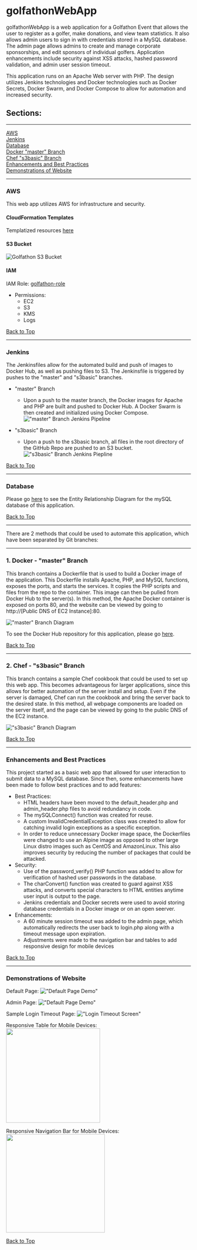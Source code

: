 # golfathonWebApp
golfathonWebApp is a web application for a Golfathon Event that allows the user to register as a golfer, make donations, and view team statistics. It also allows admin users to sign in with credentials stored in a MySQL database. The admin page allows admins to create and manage corporate sponsorships, and edit sponsors of individual golfers. Application enhancements include security against XSS attacks, hashed password validation, and admin user session timeout.

This application runs on an Apache Web server with PHP. The design utilizes Jenkins technologies and Docker technologies such as Docker Secrets, Docker Swarm, and Docker Compose to allow for automation and increased security.  

## Sections:  
***
[AWS](#aws)  
[Jenkins](#jenkins)  
[Database](#database)  
[Docker "master" Branch](#1-docker---master-branch)  
[Chef "s3basic" Branch](#2-chef---s3basic-branch)  
[Enhancements and Best Practices](#enhancements-and-best-practices)  
[Demonstrations of Website](#demonstrations-of-website)  

***
### AWS
This web app utilizes AWS for infrastructure and security. 

#### CloudFormation Templates
Templatized resources [here](https://github.com/kezizhou/golfathonWebApp/blob/master/aws/)

#### S3 Bucket
![Golfathon S3 Bucket](documentation/demos/s3bucket.png)  

#### IAM
IAM Role: [golfathon-role](https://github.com/kezizhou/golfathonWebApp/blob/master/aws/cft-iam-role-golfathon.yml)
* Permissions:
    * EC2
    * S3
    * KMS
    * Logs  

[Back to Top](#golfathonWebApp)

***
### Jenkins
The Jenkinsfiles allow for the automated build and push of images to Docker Hub, as well as pushing files to S3. The Jenkinsfile is triggered by pushes to the "master" and "s3basic" branches. 

* "master" Branch
    * Upon a push to the master branch, the Docker images for Apache and PHP are built and pushed to Docker Hub. A Docker Swarm is then created and initialized using Docker Compose.
!["master" Branch Jenkins Pipeline](documentation/demos/jenkinsMasterPipeline.png)

* "s3basic" Branch
    * Upon a push to the s3basic branch, all files in the root directory of the GitHub Repo are pushed to an S3 bucket.
!["s3basic" Branch Jenkins Piepline](documentation/demos/jenkinsS3BasicPipeline.png)

[Back to Top](#golfathonWebApp)

***
### Database
Please go [here](https://github.com/kezizhou/golfathonWebApp/blob/master/documentation/diagrams/golfathonERD.pdf) to see the Entity Relationship Diagram for the mySQL database of this application.

[Back to Top](#golfathonWebApp)

***
There are 2 methods that could be used to automate this application, which have been separated by Git branches:  

***
### 1. Docker - "master" Branch
This branch contains a Dockerfile that is used to build a Docker image of the application. This Dockerfile installs Apache, PHP, and MySQL functions, exposes the ports, and starts the services. It copies the PHP scripts and files from the repo to the container. This image can then be pulled from Docker Hub to the server(s). 
In this method, the Apache Docker container is exposed on ports 80, and the website can be viewed by going to http://[Public DNS of EC2 Instance]:80.

!["master" Branch Diagram](documentation/diagrams/golfathonWebAppMaster.png)  

To see the Docker Hub repository for this application, please go [here]("https://hub.docker.com/repository/docker/kezizhou/golfathon-web-app").  

[Back to Top](#golfathonWebApp)

***
### 2. Chef - "s3basic" Branch
This branch contains a sample Chef cookbook that could be used to set up this web app. This becomes advantageous for larger applications, since this allows for better automation of the server install and setup. Even if the server is damaged, Chef can run the cookbook and bring the server back to the desired state.
In this method, all webpage components are loaded on the server itself, and the page can be viewed by going to the public DNS of the EC2 instance.

!["s3basic" Branch Diagram](documentation/diagrams/golfathonWebAppS3Basic.png)  

[Back to Top](#golfathonWebApp)

***
### Enhancements and Best Practices
This project started as a basic web app that allowed for user interaction to submit data to a MySQL database. Since then, some enhancements have been made to follow best practices and to add features:
* Best Practices:
    * HTML headers have been moved to the default_header.php and admin_header.php files to avoid redundancy in code.
    * The mySQLConnect() function was created for reuse.
    * A custom InvalidCredentialException class was created to allow for catching invalid login exceptions as a specific exception.
    * In order to reduce unnecessary Docker image space, the Dockerfiles were changed to use an Alpine image as opposed to other large Linux distro images such as CentOS and AmazonLinux. This also improves security by reducing the number of packages that could be attacked.
* Security:
    * Use of the password_verify() PHP function was added to allow for verification of hashed user passwords in the database.
    * The charConvert() function was created to guard against XSS attacks, and converts special characters to HTML entities anytime user input is output to the page.
    * Jenkins credentials and Docker secrets were used to avoid storing database credentials in a Docker image or on an open seerver.
* Enhancements:
    * A 60 minute session timeout was added to the admin page, which automatically redirects the user back to login.php along with a timeout message upon expiration. 
    * Adjustments were made to the navigation bar and tables to add responsive design for mobile devices  

[Back to Top](#golfathonWebApp)

***
### Demonstrations of Website
Default Page:
!["Default Page Demo"](documentation/demos/defaultPageDemo.gif)

Admin Page:
!["Default Page Demo"](documentation/demos/adminPageDemo.gif)

Sample Login Timeout Page:
!["Login Timeout Screen"](documentation/demos/loginTimeout.png)

Responsive Table for Mobile Devices:  
<img src="documentation/demos/responsiveTable.jpg" width="256.25">

Responsive Navigation Bar for Mobile Devices:  
<img src="documentation/demos/responsiveNavbar.jpg" width="268.5">  

[Back to Top](#golfathonWebApp)